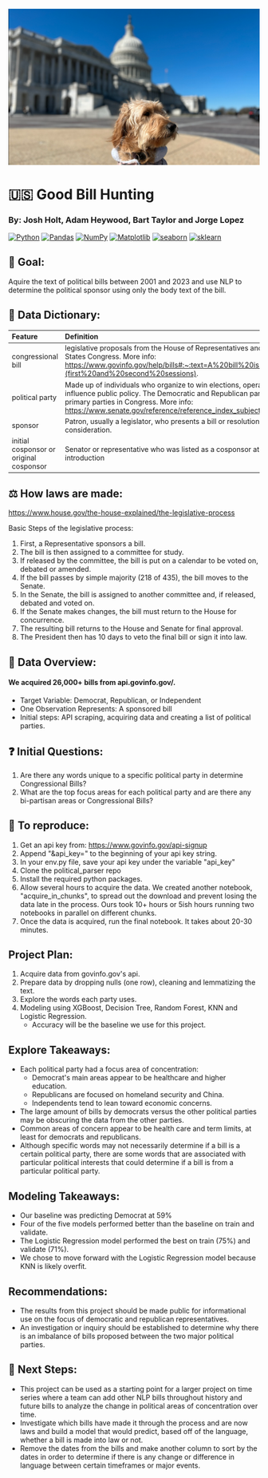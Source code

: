 ![My Image](capital.png)

# :us: Good Bill Hunting

### By: Josh Holt, Adam Heywood, Bart Taylor and Jorge Lopez

<a href="#"><img alt="Python" src="https://img.shields.io/badge/Python-013243.svg?logo=python&logoColor=blue"></a>
<a href="#"><img alt="Pandas" src="https://img.shields.io/badge/Pandas-150458.svg?logo=pandas&logoColor=red"></a>
<a href="#"><img alt="NumPy" src="https://img.shields.io/badge/Numpy-2a4d69.svg?logo=numpy&logoColor=black"></a>
<a href="#"><img alt="Matplotlib" src="https://img.shields.io/badge/Matplotlib-8DF9C1.svg?logo=matplotlib&logoColor=blue"></a>
<a href="#"><img alt="seaborn" src="https://img.shields.io/badge/seaborn-65A9A8.svg?logo=pandas&logoColor=red"></a>
<a href="#"><img alt="sklearn" src="https://img.shields.io/badge/sklearn-4b86b4.svg?logo=scikitlearn&logoColor=black"></a>

## :scroll: Goal: 
Aquire the text of political bills between 2001 and 2023 and use NLP to determine the political sponsor using only the body text of the bill.

## :book: Data Dictionary:
| Feature | Definition |
|:--------|:-----------|
|congressional bill| legislative proposals from the House of Representatives and Senate within the United States Congress. More info: https://www.govinfo.gov/help/bills#:~:text=A%20bill%20is%20a%20legislative,(first%20and%20second%20sessions). |
|political party| Made up of individuals who organize to win elections, operate government, and influence public policy. The Democratic and Republican parties are currently the primary parties in Congress. More info: https://www.senate.gov/reference/reference_index_subjects/Political_Parties_vrd.htm|
|sponsor| Patron, usually a legislator, who presents a bill or resolution to a legislature for consideration.|
|initial cosponsor or original cosponsor| Senator or representative who was listed as a cosponsor at the time of a bill's introduction|

## :balance_scale: How laws are made: 

https://www.house.gov/the-house-explained/the-legislative-process

Basic Steps of the legislative process:
1. First, a Representative sponsors a bill. 
2. The bill is then assigned to a committee for study. 
3. If released by the committee, the bill is put on a calendar to be voted on, debated or amended. 
4. If the bill passes by simple majority (218 of 435), the bill moves to the Senate. 
5. In the Senate, the bill is assigned to another committee and, if released, debated and voted on. 
6. If the Senate makes changes, the bill must return to the House for concurrence.  
7. The resulting bill returns to the House and Senate for final approval. 
8. The President then has 10 days to veto the final bill or sign it into law.

## :page_with_curl: Data Overview:
#### We acquired 26,000+ bills from api.govinfo.gov/.

- Target Variable: Democrat, Republican, or Independent 
- One Observation Represents: A sponsored bill
- Initial steps: API scraping, acquiring data and creating a list of political parties.

## :question: Initial Questions:
1) Are there any words unique to a specific political party in determine Congressional Bills?
2) What are the top focus areas for each political party and are there any bi-partisan areas or Congressional Bills?

## :busts_in_silhouette: To reproduce:
1. Get an api key from: https://www.govinfo.gov/api-signup
2. Append "&api_key=" to the beginning of your api key string.
3. In your env.py file, save your api key under the variable "api_key"
4. Clone the political_parser repo
5. Install the required python packages.
6. Allow several hours to acquire the data. We created another notebook, "acquire_in_chunks", to spread out the download and prevent losing the data late in the process. Ours took 10+ hours or 5ish hours running two notebooks in parallel on different chunks.
7. Once the data is acquired, run the final notebook. It takes about 20-30 minutes.

## Project Plan:
1. Acquire data from govinfo.gov's api.
2. Prepare data by dropping nulls (one row), cleaning and lemmatizing the text.
3. Explore the words each party uses.
4. Modeling using XGBoost, Decision Tree, Random Forest, KNN and Logistic Regression.
    - Accuracy will be the baseline we use for this project.


## Explore Takeaways:
- Each political party had a focus area of concentration: 
    - Democrat's main areas appear to be healthcare and higher education. 
    - Republicans are focused on homeland security and China.
    - Independents tend to lean toward economic concerns.
- The large amount of bills by democrats versus the other political parties may be obscuring the data from the other parties.
- Common areas of concern appear to be health care and term limits, at least for democrats and republicans.
- Although specific words may not necessarily determine if a bill is a certain political party, there are some words that are associated with particular political interests that could determine if a bill is from a particular political party.

## Modeling Takeaways:
- Our baseline was predicting Democrat at 59%
- Four of the five models performed better than the baseline on train and validate.
- The Logistic Regression model performed the best on train (75%) and validate (71%).
- We chose to move forward with the Logistic Regression model because KNN is likely overfit.

## Recommendations:
- The results from this project should be made public for informational use on the focus of democratic and republican representatives.
- An investigation or inquiry should be established to determine why there is an imbalance of bills proposed between the two major political parties.

## :footprints: Next Steps:
- This project can be used as a starting point for a larger project on time series where a team can add other NLP bills throughout history and future bills to analyze the change in political areas of concentration over time.
- Investigate which bills have made it through the process and are now laws and build a model that would predict, based off of the language, whether a bill is made into law or not.
- Remove the dates from the bills and make another column to sort by the dates in order to determine if there is any change or difference in language between certain timeframes or major events.
